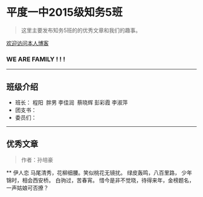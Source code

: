 # 平度一中2015级知务5班

> 这里主要发布知务5班的的优秀文章和我们的趣事。
  
  [欢迎访问本人博客](www.cnblogs.com/srpihot)

### WE ARE FAMILY ! ! !
***

## 班级介绍

 * 班长： 程阳  胖男 李佳润  蔡晓辉 彭彩霞 李淑萍 
 * 团支书：
 * 委员们：
 
***

## 优秀文章

> 作者：孙培豪


**         伊人恋
   马尾清秀，花柳细腰。笑似桃花无镜扰。
   绿皮轰鸣，八百里路，
   少年锦时，相会西安桥。
   白驹过，苦春宵。
  惜今是非不觉晓，待得来年，金榜题名，
   一声姑娘可否撩？
